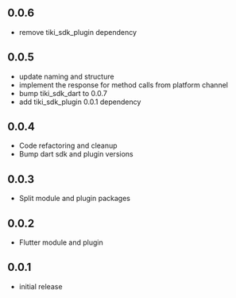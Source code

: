 ## 0.0.6

* remove tiki_sdk_plugin dependency

## 0.0.5

* update naming and structure
* implement the response for method calls from platform channel 
* bump tiki_sdk_dart to 0.0.7
* add tiki_sdk_plugin 0.0.1 dependency

## 0.0.4

* Code refactoring and cleanup
* Bump dart sdk and plugin versions

## 0.0.3

* Split module and plugin packages

## 0.0.2

* Flutter module and plugin

## 0.0.1

* initial release